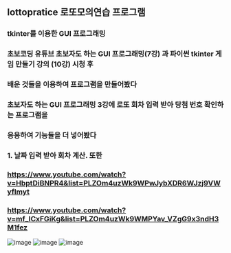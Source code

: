 ## lottopratice 로또모의연습 프로그램
### tkinter를 이용한 GUI 프로그래밍
### 초보코딩 유튜브 초보자도 하는 GUI 프로그래밍(7강) 과 파이썬 tkinter 게임 만들기 강의 (10강) 시청 후 
### 배운 것들을 이용하여 프로그램을 만들어봤다
### 초보자도 하는 GUI 프로그래밍 3강에 로또 회차 입력 받아 당첨 번호 확인하는 프로그램을 
### 응용하여 기능들을 더 넣어봤다
### 1. 날짜 입력 받아 회차 계산. 또한 



### <https://www.youtube.com/watch?v=HbptDiBNPR4&list=PLZOm4uzWk9WPwJybXDR6WJzj9VWyflmyt>
### <https://www.youtube.com/watch?v=mf_ICxFGiKg&list=PLZOm4uzWk9WMPYav_VZgG9x3ndH3M1fez>

![image](https://github.com/jyaenugu/lottopratice/assets/167847489/31c7dc54-ac31-408a-96c6-efbc9e94a7db)
![image](https://github.com/jyaenugu/lottopratice/assets/167847489/f4559504-3a0e-46ae-b971-d667844a958e)
![image](https://github.com/jyaenugu/lottopratice/assets/167847489/b0ab3744-9323-4022-ba7e-48050d1c983c)
